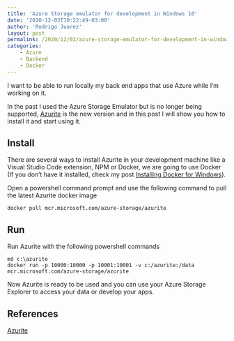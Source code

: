 ```yaml
---
title: 'Azure Storage emulator for development in Windows 10'
date: '2020-12-03T10:22:49-03:00'
author: 'Rodrigo Juarez'
layout: post
permalink: /2020/12/03/azure-storage-emulator-for-development-in-windows-10/
categories:
    - Azure
    - Backend
    - Docker
---
```


I want to be able to run locally my back end apps that use Azure while I’m working on it.

In the past I used the Azure Storage Emulator but is no longer being supported, [Azurite](https://docs.microsoft.com/en-us/azure/storage/common/storage-use-azurite) is the new version and in this post I will show you how to install it and start using it.

## Install

There are several ways to install Azurite in your development machine like a Visual Studio Code extension, NPM or Docker, we are going to use Docker (If you don’t have it installed, check my post [Installing Docker for Windows](http://blog.rodrigojuarez.com/2020/12/02/installing-docker-for-windows-10/)).

Open a powershell command prompt and use the following command to pull the latest Azurite docker image

```
docker pull mcr.microsoft.com/azure-storage/azurite
```

## Run

Run Azurite with the following powershell commands

```
md c:\azurite
docker run -p 10000:10000 -p 10001:10001 -v c:/azurite:/data mcr.microsoft.com/azure-storage/azurite
```

Now Azurite is ready to be used and you can use your Azure Storage Explorer to access your data or develop your apps.

## References

[Azurite](https://docs.microsoft.com/en-us/azure/storage/common/storage-use-azurite?toc=/azure/storage/blobs/toc.json)